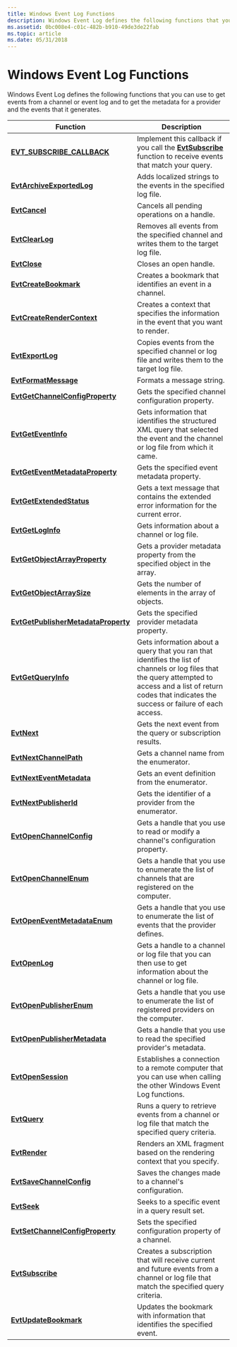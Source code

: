 ```yaml
---
title: Windows Event Log Functions
description: Windows Event Log defines the following functions that you can use to get events from a channel or event log and to get the metadata for a provider and the events that it generates.
ms.assetid: 0bc008e4-c01c-482b-b910-49de3de22fab
ms.topic: article
ms.date: 05/31/2018
---
```


# Windows Event Log Functions

Windows Event Log defines the following functions that you can use to get events from a channel or event log and to get the metadata for a provider and the events that it generates.



| Function                                                                   | Description                                                                                                                                                                                                       |
|----------------------------------------------------------------------------|-------------------------------------------------------------------------------------------------------------------------------------------------------------------------------------------------------------------|
| [**EVT\_SUBSCRIBE\_CALLBACK**](https://msdn.microsoft.com/en-us/library/Aa385577(v=VS.85).aspx)                 | Implement this callback if you call the [**EvtSubscribe**](/windows/desktop/api/WinEvt/nf-winevt-evtsubscribe) function to receive events that match your query.                                                                                    |
| [**EvtArchiveExportedLog**](/windows/desktop/api/WinEvt/nf-winevt-evtarchiveexportedlog)                     | Adds localized strings to the events in the specified log file.                                                                                                                                                   |
| [**EvtCancel**](/windows/desktop/api/WinEvt/nf-winevt-evtcancel)                                             | Cancels all pending operations on a handle.                                                                                                                                                                       |
| [**EvtClearLog**](/windows/desktop/api/WinEvt/nf-winevt-evtclearlog)                                         | Removes all events from the specified channel and writes them to the target log file.                                                                                                                             |
| [**EvtClose**](/windows/desktop/api/WinEvt/nf-winevt-evtclose)                                               | Closes an open handle.                                                                                                                                                                                            |
| [**EvtCreateBookmark**](/windows/desktop/api/WinEvt/nf-winevt-evtcreatebookmark)                             | Creates a bookmark that identifies an event in a channel.                                                                                                                                                         |
| [**EvtCreateRenderContext**](/windows/desktop/api/WinEvt/nf-winevt-evtcreaterendercontext)                   | Creates a context that specifies the information in the event that you want to render.                                                                                                                            |
| [**EvtExportLog**](/windows/desktop/api/WinEvt/nf-winevt-evtexportlog)                                       | Copies events from the specified channel or log file and writes them to the target log file.                                                                                                                      |
| [**EvtFormatMessage**](/windows/desktop/api/WinEvt/nf-winevt-evtformatmessage)                               | Formats a message string.                                                                                                                                                                                         |
| [**EvtGetChannelConfigProperty**](/windows/desktop/api/WinEvt/nf-winevt-evtgetchannelconfigproperty)         | Gets the specified channel configuration property.                                                                                                                                                                |
| [**EvtGetEventInfo**](/windows/desktop/api/WinEvt/nf-winevt-evtgeteventinfo)                                 | Gets information that identifies the structured XML query that selected the event and the channel or log file from which it came.                                                                                 |
| [**EvtGetEventMetadataProperty**](/windows/desktop/api/WinEvt/nf-winevt-evtgeteventmetadataproperty)         | Gets the specified event metadata property.                                                                                                                                                                       |
| [**EvtGetExtendedStatus**](/windows/desktop/api/WinEvt/nf-winevt-evtgetextendedstatus)                       | Gets a text message that contains the extended error information for the current error.                                                                                                                           |
| [**EvtGetLogInfo**](/windows/desktop/api/WinEvt/nf-winevt-evtgetloginfo)                                     | Gets information about a channel or log file.                                                                                                                                                                     |
| [**EvtGetObjectArrayProperty**](/windows/desktop/api/WinEvt/nf-winevt-evtgetobjectarrayproperty)             | Gets a provider metadata property from the specified object in the array.                                                                                                                                         |
| [**EvtGetObjectArraySize**](/windows/desktop/api/WinEvt/nf-winevt-evtgetobjectarraysize)                     | Gets the number of elements in the array of objects.                                                                                                                                                              |
| [**EvtGetPublisherMetadataProperty**](/windows/desktop/api/WinEvt/nf-winevt-evtgetpublishermetadataproperty) | Gets the specified provider metadata property.                                                                                                                                                                    |
| [**EvtGetQueryInfo**](/windows/desktop/api/WinEvt/nf-winevt-evtgetqueryinfo)                                 | Gets information about a query that you ran that identifies the list of channels or log files that the query attempted to access and a list of return codes that indicates the success or failure of each access. |
| [**EvtNext**](/windows/desktop/api/WinEvt/nf-winevt-evtnext)                                                 | Gets the next event from the query or subscription results.                                                                                                                                                       |
| [**EvtNextChannelPath**](/windows/desktop/api/WinEvt/nf-winevt-evtnextchannelpath)                           | Gets a channel name from the enumerator.                                                                                                                                                                          |
| [**EvtNextEventMetadata**](/windows/desktop/api/WinEvt/nf-winevt-evtnexteventmetadata)                       | Gets an event definition from the enumerator.                                                                                                                                                                     |
| [**EvtNextPublisherId**](/windows/desktop/api/WinEvt/nf-winevt-evtnextpublisherid)                           | Gets the identifier of a provider from the enumerator.                                                                                                                                                            |
| [**EvtOpenChannelConfig**](/windows/desktop/api/WinEvt/nf-winevt-evtopenchannelconfig)                       | Gets a handle that you use to read or modify a channel's configuration property.                                                                                                                                  |
| [**EvtOpenChannelEnum**](/windows/desktop/api/WinEvt/nf-winevt-evtopenchannelenum)                           | Gets a handle that you use to enumerate the list of channels that are registered on the computer.                                                                                                                 |
| [**EvtOpenEventMetadataEnum**](/windows/desktop/api/WinEvt/nf-winevt-evtopeneventmetadataenum)               | Gets a handle that you use to enumerate the list of events that the provider defines.                                                                                                                             |
| [**EvtOpenLog**](/windows/desktop/api/WinEvt/nf-winevt-evtopenlog)                                           | Gets a handle to a channel or log file that you can then use to get information about the channel or log file.                                                                                                    |
| [**EvtOpenPublisherEnum**](/windows/desktop/api/WinEvt/nf-winevt-evtopenpublisherenum)                       | Gets a handle that you use to enumerate the list of registered providers on the computer.                                                                                                                         |
| [**EvtOpenPublisherMetadata**](/windows/desktop/api/WinEvt/nf-winevt-evtopenpublishermetadata)               | Gets a handle that you use to read the specified provider's metadata.                                                                                                                                             |
| [**EvtOpenSession**](/windows/desktop/api/WinEvt/nf-winevt-evtopensession)                                   | Establishes a connection to a remote computer that you can use when calling the other Windows Event Log functions.                                                                                                |
| [**EvtQuery**](/windows/desktop/api/WinEvt/nf-winevt-evtquery)                                               | Runs a query to retrieve events from a channel or log file that match the specified query criteria.                                                                                                               |
| [**EvtRender**](/windows/desktop/api/WinEvt/nf-winevt-evtrender)                                             | Renders an XML fragment based on the rendering context that you specify.                                                                                                                                          |
| [**EvtSaveChannelConfig**](/windows/desktop/api/WinEvt/nf-winevt-evtsavechannelconfig)                       | Saves the changes made to a channel's configuration.                                                                                                                                                              |
| [**EvtSeek**](/windows/desktop/api/WinEvt/nf-winevt-evtseek)                                                 | Seeks to a specific event in a query result set.                                                                                                                                                                  |
| [**EvtSetChannelConfigProperty**](/windows/desktop/api/WinEvt/nf-winevt-evtsetchannelconfigproperty)         | Sets the specified configuration property of a channel.                                                                                                                                                           |
| [**EvtSubscribe**](/windows/desktop/api/WinEvt/nf-winevt-evtsubscribe)                                       | Creates a subscription that will receive current and future events from a channel or log file that match the specified query criteria.                                                                            |
| [**EvtUpdateBookmark**](/windows/desktop/api/WinEvt/nf-winevt-evtupdatebookmark)                             | Updates the bookmark with information that identifies the specified event.                                                                                                                                        |



 

 

 




